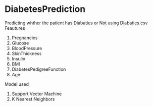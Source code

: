 # DiabetesPrediction
Predicting whther the patient has Diabaties or Not using  Diabaties.csv
Feautures 
1) Pregnancies
2) Glucose
3) BloodPressure
4) SkinThickness
5)  Insulin
6) BMI
7) DiabetesPedigreeFunction
8) Age

Model used
1) Support Vector Machine
2) K Nearest Neighbors
